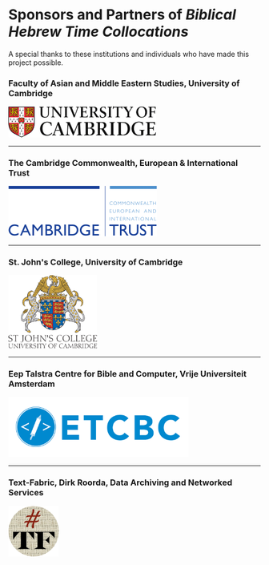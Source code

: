 # Sponsors and Partners of *Biblical Hebrew Time Collocations*

A special thanks to these institutions and individuals who have made this project possible.

###  Faculty of Asian and Middle Eastern Studies, University of Cambridge
<a href="https://www.ames.cam.ac.uk"><img src="images/CambridgeU_color.jpg" width="295.25" height="61.375"></a>

<hr>

### The Cambridge Commonwealth, European & International Trust
<a href="https://www.cambridgetrust.org"><img src="images/cambridgetrust.png"></a>

<hr>

### St. John's College, University of Cambridge
<a href="https://www.joh.cam.ac.uk"><img src="images/stjohns.png" width="177.15" height="145.95"></a>

<hr>

### Eep Talstra Centre for Bible and Computer, Vrije Universiteit Amsterdam
<a href="http://www.etcbc.nl"><img src="images/etcbc.png" width="360" height="120"></a>

<hr>

### Text-Fabric, Dirk Roorda, Data Archiving and Networked Services
<a href="https://www.github.com/annotation/text-fabric"><img src="images/tf.png" width="101" height="101"></a>
